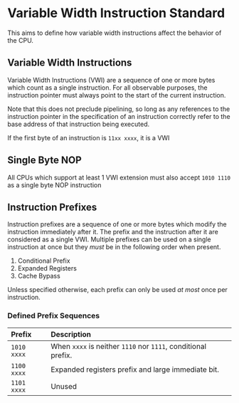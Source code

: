 # Variable Width Instruction Standard

This aims to define how variable width instructions affect the behavior of the CPU.

## Variable Width Instructions

Variable Width Instructions (VWI) are a sequence of one or more bytes which count as a single instruction. For all observable purposes, the instruction pointer must always point to the start of the current instruction.

Note that this does not preclude pipelining, so long as any references to the instruction pointer in the specification of an instruction correctly refer to the base address of that instruction being executed.

If the first byte of an instruction is `11xx xxxx`, it is a VWI

## Single Byte NOP

All CPUs which support at least 1 VWI extension must also accept `1010 1110` as a single byte NOP instruction

## Instruction Prefixes

Instruction prefixes are a sequence of one or more bytes which modify the instruction immediately after it. The prefix and the instruction after it are considered as a single VWI. Multiple prefixes can be used on a single instruction at once but they _must_ be in the following order when present.

1. Conditional Prefix
2. Expanded Registers
3. Cache Bypass

Unless specified otherwise, each prefix can only be used _at most_ once per instruction.

### Defined Prefix Sequences

| Prefix      | Description                                                   |
|:------------|:--------------------------------------------------------------|
| `1010 xxxx` | When `xxxx` is neither `1110` nor `1111`, conditional prefix. |
| `1100 xxxx` | Expanded registers prefix and large immediate bit.            |
| `1101 xxxx` | Unused                                                        |

